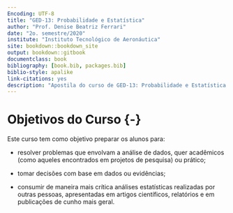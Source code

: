 ```yaml
--- 
Encoding: UTF-8
title: "GED-13: Probabilidade e Estatística"
author: "Prof. Denise Beatriz Ferrari"
date: "2o. semestre/2020"
institute: "Instituto Tecnológico de Aeronáutica"
site: bookdown::bookdown_site
output: bookdown::gitbook
documentclass: book
bibliography: [book.bib, packages.bib]
biblio-style: apalike
link-citations: yes
description: "Apostila do curso de GED-13: Probabilidade e Estatística."
---
```





# Objetivos do Curso {-}

Este curso tem como objetivo preparar os alunos para:

+ resolver problemas que envolvam a análise de dados, quer acadêmicos (como aqueles encontrados em projetos de pesquisa) ou prático;

+ tomar decisões com base em dados ou evidências;  

+ consumir de maneira mais crítica análises estatísticas realizadas por outras pessoas, apresentadas em artigos científicos, relatórios e em publicações de cunho mais geral.
